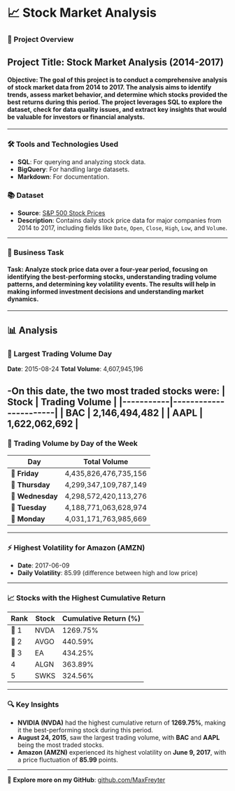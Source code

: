 # 📈 Stock Market Analysis 
### 📄 Project Overview 
**Project Title**: **Stock Market Analysis (2014-2017)** 
---
#### Objective: The goal of this project is to conduct a comprehensive analysis of stock market data from 2014 to 2017. The analysis aims to identify trends, assess market behavior, and determine which stocks provided the best returns during this period. The project leverages SQL to explore the dataset, check for data quality issues, and extract key insights that would be valuable for investors or financial analysts. 
--- 

### 🛠️ Tools and Technologies Used 
- **SQL**: For querying and analyzing stock data.
- **BigQuery**: For handling large datasets.
- **Markdown**: For documentation. 
### 📚 Dataset 
- **Source**: [S&P 500 Stock Prices]([https://www.kaggle.com/](https://app.mavenanalytics.io/datasets?search=s%26p))
- **Description**: Contains daily stock price data for major companies from 2014 to 2017, including fields like `Date`, `Open`, `Close`, `High`, `Low`, and `Volume`.
---
### 🧩 Business Task 
#### Task: Analyze stock price data over a four-year period, focusing on identifying the best-performing stocks, understanding trading volume patterns, and determining key volatility events. The results will help in making informed investment decisions and understanding market dynamics. 
--- 
## 📊 Analysis 
### 🔹 Largest Trading Volume Day 
**Date**: 2015-08-24
**Total Volume**: 4,607,945,196

-On this date, the two most traded stocks were:
| **Stock** | **Trading Volume** |
|-----------|-----------------------|
| BAC | 2,146,494,482 |
| AAPL | 1,622,062,692 |
---
### 📅 Trading Volume by Day of the Week 
| **Day** | **Total Volume** | 
|---------------|-----------------------------| 
| 📆 **Friday** | 4,435,826,476,735,156 | 
| 📆 **Thursday** | 4,299,347,109,787,149 | 
| 📆 **Wednesday** | 4,298,572,420,113,276 | 
| 📆 **Tuesday** | 4,188,771,063,628,974 | 
| 📆 **Monday** | 4,031,171,763,985,669 | 
--- 
### ⚡ Highest Volatility for Amazon (AMZN) 
- **Date**: 2017-06-09
- **Daily Volatility**: 85.99 (difference between high and low price)
---
### 📈 Stocks with the Highest Cumulative Return 
| **Rank** | **Stock** | **Cumulative Return (%)** | 
|----------|-----------|----------------------------| 
| 🥇 1 | NVDA | 1269.75% | 
| 🥈 2 | AVGO | 440.59% | 
| 🥉 3 | EA | 434.25% | 
| 4 | ALGN | 363.89% | 
| 5 | SWKS | 324.56% | 
--- 
### 🔍 Key Insights 
- **NVIDIA (NVDA)** had the highest cumulative return of **1269.75%**, making it the best-performing stock during this period.
- **August 24, 2015**, saw the largest trading volume, with **BAC** and **AAPL** being the most traded stocks.
- **Amazon (AMZN)** experienced its highest volatility on **June 9, 2017**, with a price fluctuation of **85.99** points.
---
🔗 **Explore more on my GitHub**: [github.com/MaxFreyter](#)
